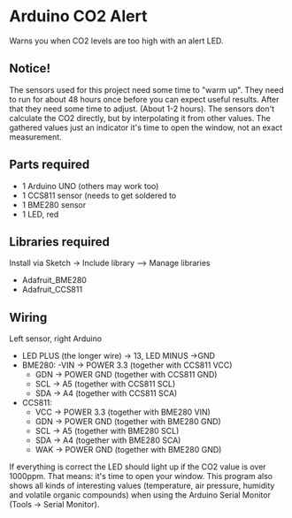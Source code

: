 ﻿# Arduino CO2 Alert

Warns you when CO2 levels are too high with an alert LED.

## Notice!
The sensors used for this project need some time to "warm up". They need to run for about 48 hours
once before you can expect useful results. After that they need some time to
adjust. (About 1-2 hours).
The sensors don't calculate the CO2 directly, but by interpolating it from other values.
The gathered values just an indicator it's time to open the window, not an exact measurement.

##  Parts required
  - 1 Arduino UNO (others may work too)
  - 1 CCS811 sensor (needs to get soldered to
  - 1 BME280 sensor
  - 1 LED, red

## Libraries required 
Install via Sketch -> Include library --> Manage libraries

  - Adafruit_BME280
  - Adafruit_CCS811

## Wiring 
Left sensor, right Arduino
  - LED PLUS (the longer wire) -> 13, LED MINUS ->GND
  - BME280:
    -VIN -> POWER 3.3 (together with CCS811 VCC)
    - GDN -> POWER GND (together with CCS811 GND)
    - SCL -> A5 (together with CCS811 SCL)
    - SDA -> A4 (together with CCS811 SCA)
  - CCS811:
    - VCC -> POWER 3.3 (together with BME280 VIN)
    - GDN -> POWER GND (together with BME280 GND)
    - SCL -> A5 (together with BME280 SCL)
    - SDA -> A4 (together with BME280 SCA)
    - WAK -> POWER GND (together with BME280 GND)

  If everything is correct the LED should light up if the CO2 value is over 1000ppm. That means: it's time to open your window.
  This program also shows all kinds of interesting values (temperature, air pressure, humidity and volatile organic compounds) when using the Arduino Serial Monitor (Tools -> Serial Monitor).
